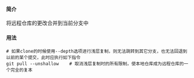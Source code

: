 #### 简介

将远程仓库的更改合并到当前分支中

#### 用法

```
# 如果clone的时候使用--depth选项进行浅层复制，则无法跳转到其它分支，也无法回退到以前的某个提交，此时应执行如下指令
git pull --unshallow	# 取消浅层复制时的所有限制，使本地仓库成为远程仓库的一个完全的复本
```

